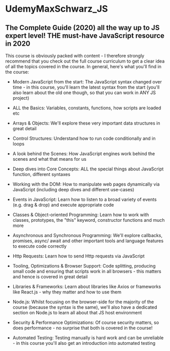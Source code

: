 # UdemyMaxSchwarz_JS
## The Complete Guide (2020) all the way up to JS expert level! THE must-have JavaScript resource in 2020

This course is obviously packed with content - I therefore strongly recommend that you check out the full course curriculum to get a clear idea of all the topics covered in the course. In general, here's what you'll find in the course:

+ Modern JavaScript from the start: The JavaScript syntax changed over time - in this course, you'll learn the latest syntax from the start (you'll also learn about the old one though, so that you can work in ANY JS project)

+ ALL the Basics: Variables, constants, functions, how scripts are loaded etc

+ Arrays & Objects: We'll explore these very important data structures in great detail

+ Control Structures: Understand how to run code conditionally and in loops

+ A look behind the Scenes: How JavaScript engines work behind the scenes and what that means for us

+ Deep dives into Core Concepts: ALL the special things about JavaScript function, different syntaxes

+ Working with the DOM: How to manipulate web pages dynamically via JavaScript (including deep dives and different use-cases)

+ Events in JavaScript: Learn how to listen to a broad variety of events (e.g. drag & drop) and execute appropriate code

+ Classes & Object-oriented Programming: Learn how to work with classes, prototypes, the "this" keyword, constructor functions and much more

+ Asynchronous and Synchronous Programming: We'll explore callbacks, promises, async/ await and other important tools and language features to execute code correctly

+ Http Requests: Learn how to send Http requests via JavaScript

+ Tooling, Optimizations & Browser Support: Code splitting, producing small code and ensuring that scripts work in all browsers  - this matters and hence is covered in great detail

+ Libraries & Frameworks: Learn about libraries like Axios or frameworks like React.js - why they matter and how to use them

+ Node.js: Whilst focusing on the browser-side for the majority of the course (because the syntax is the same), we'll also have a dedicated section on Node.js to learn all about that JS host environment

+ Security & Performance Optimizations: Of course security matters, so does performance - no surprise that both is covered in the course!

+ Automated Testing: Testing manually is hard work and can be unreliable - in this course you'll also get an introduction into automated testing

